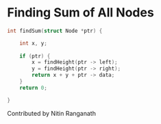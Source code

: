# Finding Sum of All Nodes

```c
int findSum(struct Node *ptr) {

    int x, y;
    
    if (ptr) {
        x = findHeight(ptr -> left);
        y = findHeight(ptr -> right);
        return x + y + ptr -> data;
    }
    return 0;

}
```

Contributed by Nitin Ranganath

